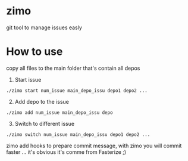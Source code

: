 zimo
====

git tool to manage issues easly

How to use
==========

copy all files to the main folder that's contain all depos

1) Start issue
```
./zimo start num_issue main_depo_issu depo1 depo2 ...
```

2) Add depo to the issue
```
./zimo add num_issue main_depo_issu depo
```

3) Switch to different issue
```
./zimo switch num_issue main_depo_issu depo1 depo2 ...
```

zimo add hooks to prepare commit message, with zimo you will commit faster ... it's obvious it's comme from Fasterize ;)

